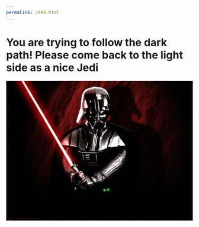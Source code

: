 ```yaml
---
permalink: /404.html
---
```

# You are trying to follow the dark path! Please come back to the light side as a nice Jedi

![Darth Vader](img/4400106.jpeg)
